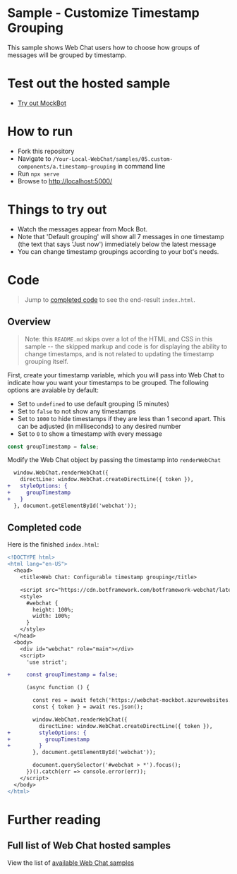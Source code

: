 # Sample - Customize Timestamp Grouping

This sample shows Web Chat users how to choose how groups of messages will be grouped by timestamp.

# Test out the hosted sample

-  [Try out MockBot](https://microsoft.github.io/BotFramework-WebChat/05.custom-components/a.timestamp-grouping)

# How to run

-  Fork this repository
-  Navigate to `/Your-Local-WebChat/samples/05.custom-components/a.timestamp-grouping` in command line
-  Run `npx serve`
-  Browse to [http://localhost:5000/](http://localhost:5000/)

# Things to try out

-  Watch the messages appear from Mock Bot.
-  Note that 'Default grouping' will show all 7 messages in one timestamp (the text that says 'Just now') immediately below the latest message
-  You can change timestamp groupings according to your bot's needs.

# Code

> Jump to [completed code](#completed-code) to see the end-result `index.html`.

## Overview

> Note: this `README.md` skips over a lot of the HTML and CSS in this sample -- the skipped markup and code is for displaying the ability to change timestamps, and is not related to updating the timestamp grouping itself.

First, create your timestamp variable, which you will pass into Web Chat to indicate how you want your timestamps to be grouped. The following options are avaiable by default:

-  Set to `undefined` to use default grouping (5 minutes)
-  Set to `false` to not show any timestamps
-  Set to `1000` to hide timestamps if they are less than 1 second apart. This can be adjusted (in milliseconds) to any desired number
-  Set to `0` to show a timestamp with every message

```js
const groupTimestamp = false;
```

Modify the Web Chat object by passing the timestamp into `renderWebChat`

```diff
  window.WebChat.renderWebChat({
    directLine: window.WebChat.createDirectLine({ token }),
+   styleOptions: {
+     groupTimestamp
+   }
  }, document.getElementById('webchat'));
```

## Completed code

Here is the finished `index.html`:

```diff
<!DOCTYPE html>
<html lang="en-US">
  <head>
    <title>Web Chat: Configurable timestamp grouping</title>

    <script src="https://cdn.botframework.com/botframework-webchat/latest/webchat.js"></script>
    <style>
      #webchat {
        height: 100%;
        width: 100%;
      }
    </style>
  </head>
  <body>
    <div id="webchat" role="main"></div>
    <script>
      'use strict';

+     const groupTimestamp = false;

      (async function () {

        const res = await fetch('https://webchat-mockbot.azurewebsites.net/directline/token', { method: 'POST' });
        const { token } = await res.json();

        window.WebChat.renderWebChat({
          directLine: window.WebChat.createDirectLine({ token }),
+         styleOptions: {
+           groupTimestamp
+         }
        }, document.getElementById('webchat'));

        document.querySelector('#webchat > *').focus();
      })().catch(err => console.error(err));
    </script>
  </body>
</html>

```

# Further reading

## Full list of Web Chat hosted samples

View the list of [available Web Chat samples](https://github.com/microsoft/BotFramework-WebChat/tree/master/samples)
